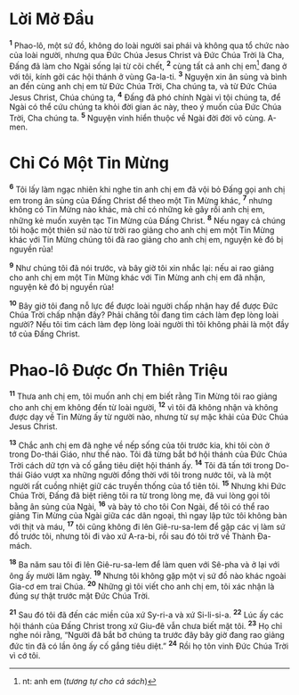 # Lời Mở Ðầu
<sup><b>1</b></sup> Phao-lô, một sứ đồ, không do loài người sai phái và không qua tổ chức nào của loài người, nhưng qua Ðức Chúa Jesus Christ và Ðức Chúa Trời là Cha, Ðấng đã làm cho Ngài sống lại từ cõi chết, <sup><b>2</b></sup> cùng tất cả anh chị em[^1-ad38a2cb-f8ee-4dc3-9817-a281ae08cf64] đang ở với tôi, kính gởi các hội thánh ở vùng Ga-la-ti. <sup><b>3</b></sup> Nguyện xin ân sủng và bình an đến cùng anh chị em từ Ðức Chúa Trời, Cha chúng ta, và từ Ðức Chúa Jesus Christ, Chúa chúng ta, <sup><b>4</b></sup> Ðấng đã phó chính Ngài vì tội chúng ta, để Ngài có thể cứu chúng ta khỏi đời gian ác này, theo ý muốn của Ðức Chúa Trời, Cha chúng ta. <sup><b>5</b></sup> Nguyện vinh hiển thuộc về Ngài đời đời vô cùng. A-men.


# Chỉ Có Một Tin Mừng
<sup><b>6</b></sup> Tôi lấy làm ngạc nhiên khi nghe tin anh chị em đã vội bỏ Ðấng gọi anh chị em trong ân sủng của Ðấng Christ để theo một Tin Mừng khác, <sup><b>7</b></sup> nhưng không có Tin Mừng nào khác, mà chỉ có những kẻ gây rối anh chị em, những kẻ muốn xuyên tạc Tin Mừng của Ðấng Christ. <sup><b>8</b></sup> Nếu ngay cả chúng tôi hoặc một thiên sứ nào từ trời rao giảng cho anh chị em một Tin Mừng khác với Tin Mừng chúng tôi đã rao giảng cho anh chị em, nguyện kẻ đó bị nguyền rủa!

<sup><b>9</b></sup> Như chúng tôi đã nói trước, và bây giờ tôi xin nhắc lại: nếu ai rao giảng cho anh chị em một Tin Mừng khác với Tin Mừng anh chị em đã nhận, nguyện kẻ đó bị nguyền rủa!

<sup><b>10</b></sup> Bây giờ tôi đang nỗ lực để được loài người chấp nhận hay để được Ðức Chúa Trời chấp nhận đây? Phải chăng tôi đang tìm cách làm đẹp lòng loài người? Nếu tôi tìm cách làm đẹp lòng loài người thì tôi không phải là một đầy tớ của Ðấng Christ.


# Phao-lô Ðược Ơn Thiên Triệu
<sup><b>11</b></sup> Thưa anh chị em, tôi muốn anh chị em biết rằng Tin Mừng tôi rao giảng cho anh chị em không đến từ loài người, <sup><b>12</b></sup> vì tôi đã không nhận và không được dạy về Tin Mừng ấy từ người nào, nhưng từ sự mặc khải của Ðức Chúa Jesus Christ.

<sup><b>13</b></sup> Chắc anh chị em đã nghe về nếp sống của tôi trước kia, khi tôi còn ở trong Do-thái Giáo, như thế nào. Tôi đã từng bắt bớ hội thánh của Ðức Chúa Trời cách dữ tợn và cố gắng tiêu diệt hội thánh ấy. <sup><b>14</b></sup> Tôi đã tấn tới trong Do-thái Giáo vượt xa những người đồng thời với tôi trong nước tôi, và là một người rất cuồng nhiệt giữ các truyền thống của tổ tiên tôi. <sup><b>15</b></sup> Nhưng khi Ðức Chúa Trời, Ðấng đã biệt riêng tôi ra từ trong lòng mẹ, đã vui lòng gọi tôi bằng ân sủng của Ngài, <sup><b>16</b></sup> và bày tỏ cho tôi Con Ngài, để tôi có thể rao giảng Tin Mừng của Ngài giữa các dân ngoại, thì ngay lập tức tôi không bàn với thịt và máu, <sup><b>17</b></sup> tôi cũng không đi lên Giê-ru-sa-lem để gặp các vị làm sứ đồ trước tôi, nhưng tôi đi vào xứ A-ra-bi, rồi sau đó tôi trở về Thành Ða-mách.

<sup><b>18</b></sup> Ba năm sau tôi đi lên Giê-ru-sa-lem để làm quen với Sê-pha và ở lại với ông ấy mười lăm ngày. <sup><b>19</b></sup> Nhưng tôi không gặp một vị sứ đồ nào khác ngoài Gia-cơ em trai Chúa. <sup><b>20</b></sup> Những gì tôi viết cho anh chị em, tôi xác nhận là đúng sự thật trước mặt Ðức Chúa Trời.

<sup><b>21</b></sup> Sau đó tôi đã đến các miền của xứ Sy-ri-a và xứ Si-li-si-a. <sup><b>22</b></sup> Lúc ấy các hội thánh của Ðấng Christ trong xứ Giu-đê vẫn chưa biết mặt tôi. <sup><b>23</b></sup> Họ chỉ nghe nói rằng, “Người đã bắt bớ chúng ta trước đây bây giờ đang rao giảng đức tin đã có lần ông ấy cố gắng tiêu diệt.” <sup><b>24</b></sup> Rồi họ tôn vinh Ðức Chúa Trời vì cớ tôi.

[^1-ad38a2cb-f8ee-4dc3-9817-a281ae08cf64]: nt: anh em (*tương tự cho cả sách*)